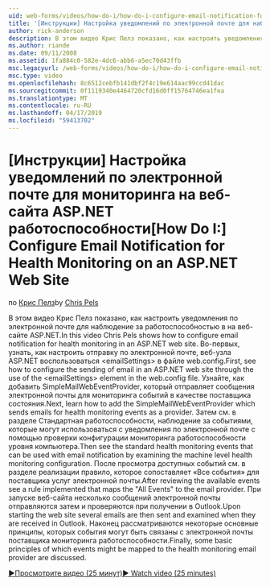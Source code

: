 ```yaml
---
uid: web-forms/videos/how-do-i/how-do-i-configure-email-notification-for-health-monitoring-on-an-aspnet-web-site
title: '[Инструкции] Настройка уведомлений по электронной почте для наблюдения за работоспособностью веб-узла ASP.NET | Документация Майкрософт'
author: rick-anderson
description: В этом видео Крис Пелз показано, как настроить уведомления по электронной почте для наблюдение за работоспособностью в на веб-сайте ASP.NET. Во-первых см. в разделе Настройка отправки e...
ms.author: riande
ms.date: 09/11/2008
ms.assetid: 1fa884c0-582e-4dc6-abb6-a5ec70d43ffb
msc.legacyurl: /web-forms/videos/how-do-i/how-do-i-configure-email-notification-for-health-monitoring-on-an-aspnet-web-site
msc.type: video
ms.openlocfilehash: 8c6512cebfb141dbf2f4c19e614aac99ccd41dac
ms.sourcegitcommit: 0f1119340e4464720cfd16d0ff15764746ea1fea
ms.translationtype: MT
ms.contentlocale: ru-RU
ms.lasthandoff: 04/17/2019
ms.locfileid: "59413702"
---
```

# <a name="how-do-i-configure-email-notification-for-health-monitoring-on-an-aspnet-web-site"></a><span data-ttu-id="d3cec-104">[Инструкции] Настройка уведомлений по электронной почте для мониторинга на веб-сайта ASP.NET работоспособности</span><span class="sxs-lookup"><span data-stu-id="d3cec-104">[How Do I:] Configure Email Notification for Health Monitoring on an ASP.NET Web Site</span></span>

<span data-ttu-id="d3cec-105">по [Крис Пелз](https://twitter.com/chrispels)</span><span class="sxs-lookup"><span data-stu-id="d3cec-105">by [Chris Pels](https://twitter.com/chrispels)</span></span>

<span data-ttu-id="d3cec-106">В этом видео Крис Пелз показано, как настроить уведомления по электронной почте для наблюдение за работоспособностью в на веб-сайте ASP.NET.</span><span class="sxs-lookup"><span data-stu-id="d3cec-106">In this video Chris Pels shows how to configure email notification for health monitoring in an ASP.NET web site.</span></span> <span data-ttu-id="d3cec-107">Во-первых, узнать, как настроить отправку по электронной почте, веб-узла ASP.NET воспользоваться &lt;emailSettings&gt; в файле web.config.</span><span class="sxs-lookup"><span data-stu-id="d3cec-107">First, see how to configure the sending of email in an ASP.NET web site through the use of the &lt;emailSettings&gt; element in the web.config file.</span></span> <span data-ttu-id="d3cec-108">Узнайте, как добавить SimpleMailWebEventProvider, который отправляет сообщения электронной почты для мониторинга событий в качестве поставщика состояния.</span><span class="sxs-lookup"><span data-stu-id="d3cec-108">Next, learn how to add the SimpleMailWebEventProvider which sends emails for health monitoring events as a provider.</span></span> <span data-ttu-id="d3cec-109">Затем см. в разделе Стандартная работоспособности, наблюдение за событиями, которые могут использоваться с уведомления по электронной почте с помощью проверки конфигурации мониторинга работоспособности уровня компьютера.</span><span class="sxs-lookup"><span data-stu-id="d3cec-109">Then see the standard health monitoring events that can be used with email notification by examining the machine level health monitoring configuration.</span></span> <span data-ttu-id="d3cec-110">После просмотра доступных событий см. в разделе реализации правило, которое сопоставляет «Все события» для поставщика услуг электронной почты.</span><span class="sxs-lookup"><span data-stu-id="d3cec-110">After reviewing the available events see a rule implemented that maps the "All Events" to the email provider.</span></span> <span data-ttu-id="d3cec-111">При запуске веб-сайта несколько сообщений электронной почты отправляются затем и проверяются при получении в Outlook.</span><span class="sxs-lookup"><span data-stu-id="d3cec-111">Upon starting the web site several emails are then sent and examined when they are received in Outlook.</span></span> <span data-ttu-id="d3cec-112">Наконец рассматриваются некоторые основные принципы, которых события могут быть связаны с электронной почты поставщика мониторинга работоспособности.</span><span class="sxs-lookup"><span data-stu-id="d3cec-112">Finally, some basic principles of which events might be mapped to the health monitoring email provider are discussed.</span></span>

[<span data-ttu-id="d3cec-113">&#9654;Просмотрите видео (25 минут)</span><span class="sxs-lookup"><span data-stu-id="d3cec-113">&#9654; Watch video (25 minutes)</span></span>](https://channel9.msdn.com/Blogs/ASP-NET-Site-Videos/how-do-i-configure-email-notification-for-health-monitoring-on-an-aspnet-web-site)
